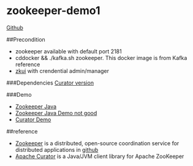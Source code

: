# zookeeper-demo1
[Github](https://github.com/learning-spring/zookeeper-demo1)

##Precondition
- zookeeper available with default port 2181
- cddocker && ./kafka.sh zookeeper. This docker image is from Kafka reference
- [zkui](http://localhost:9120) with crendential admin/manager

###Dependencies
[Curator version](https://curator.apache.org/zk-compatibility.html) 

###Demo
- [Zookeeper Java](https://www.baeldung.com/java-zookeeper)
- [Zookeeper Java Demo not good](https://zookeeper.apache.org/doc/r3.4.13/javaExample.html)
- [Curator Demo](https://github.com/apache/curator/tree/master/curator-examples)

##reference
- [Zookeeper](https://zookeeper.apache.org/doc/current/zookeeperStarted.html) is a distributed, open-source coordination service for distributed applications in [github](https://github.com/apache/curator)
- [Apache Curator](https://curator.apache.org/getting-started.html) is a Java/JVM client library for Apache ZooKeeper